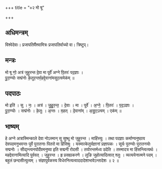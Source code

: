 +++
title = "०२ मो षू"

+++
## अधिमन्त्रम्
विश्वेदेवाः। प्रजापतिर्वैश्वामित्रः प्रजापतिर्वाच्यो वा। त्रिष्टुप्।

## मन्त्रः
मो षू णो॒ अत्र॑ जुहुरन्त दे॒वा मा पूर्वे॑ अग्ने पि॒तरः॑ पद॒ज्ञाः ।  
पु॒रा॒ण्योः सद्म॑नोः के॒तुर॒न्तर्म॒हद्दे॒वाना॑मसुर॒त्वमेक॑म् ॥

## पदपाठः
मो इति॑ । सु । नः॒ । अत्र॑ । जु॒हु॒र॒न्त॒ । दे॒वाः । मा । पूर्वे॑ । अ॒ग्ने॒ । पि॒तरः॑ । प॒द॒ऽज्ञाः ।  
पु॒रा॒ण्योः । सद्म॑नोः । के॒तुः । अ॒न्तः । म॒हत् । दे॒वाना॑म् । अ॒सु॒र॒ऽत्वम् । एक॑म् ॥

## भाष्यम्
हे अग्ने अत्रास्मिन्काले देवा नोऽस्मान् सु सुष्थु मो जुहुरन्त । माहिंस्युः । तथा पदज्ञाः कर्माण्यनुष्ठाय देवपदमनुभवन्तः पूर्वे पुरातनाः पितरो मा हिंसिषुः । यस्मात्केतुर्यज्ञानां प्रज्ञापकः । सूर्यः पुरण्योः पुरातनयोः सद्मनोः । सीद्यन्त्यनयोर्देवमनुष्या इति सद्मनी रोदसी । तयोरन्तर्मध्य उदेति । तस्मादत्र मा हिंसन्त्वित्यर्थः । महद्देवानामित्यादि पुर्ववत् । जुहुरन्त । हृ प्रसह्यकरणे । लुङि जुहोत्यादित्वात् श्लुः । व्यत्ययेनात्मने पदम् । बहुलं छन्दसीत्युत्वम् । संज्ञापुर्वकस्य विधेरनित्यत्वाददादेशाभावेऽन्तादेशः ॥ २ ॥